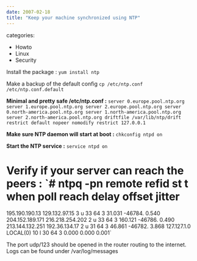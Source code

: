 ```yaml
---
date: 2007-02-18
title: "Keep your machine synchronized using NTP"
---
```








categories:
- Howto
- Linux
- Security


Install the package :
`yum install ntp`

Make a backup of the default config
`cp /etc/ntp.conf /etc/ntp.conf.default`



**Minimal and pretty safe /etc/ntp.conf :**
`server 0.europe.pool.ntp.org
server 1.europe.pool.ntp.org
server 2.europe.pool.ntp.org
server 0.north-america.pool.ntp.org
server 1.north-america.pool.ntp.org
server 2.north-america.pool.ntp.org
driftfile /var/lib/ntp/drift
restrict default nopeer nomodify
restrict 127.0.0.1`

**Make sure NTP daemon will start at boot :**
`chkconfig ntpd on`

**Start the NTP service :**
`service ntpd on`

**Verify if your server can reach the peers :**
`# ntpq -pn
     remote           refid      st t when poll reach   delay   offset  jitter
==============================================================================
 195.190.190.13  129.132.97.15    3 u   33   64    3   31.031  -46784.   0.540
 204.152.189.171 216.218.254.202  2 u   33   64    3  160.121  -46786.   0.490
 213.144.132.251 192.36.134.17    2 u   31   64    3   46.861  -46782.   3.868
 127.127.1.0     LOCAL(0)        10 l   30   64    3    0.000    0.000   0.001`

The port udp/123 should be opened in the router routing to the internet.
Logs can be found under /var/log/messages


